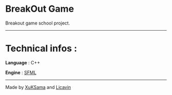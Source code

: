 # BreakOut Game

Breakout game school project.

------
# Technical infos :

**Language** : C++

**Engine** : [SFML](https://www.sfml-dev.org/index-fr.php)

------
Made by [XuKSama](https://github.com/XuKSama) and [Licavin](https://github.com/Licavin)
